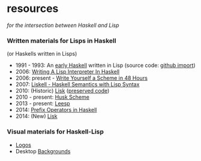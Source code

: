 resources
=========
*for the intersection between Haskell and Lisp*

### Written materials for Lisps in Haskell
(or Haskells written in Lisps)

* 1991 - 1993: An [early Haskell](http://www.cs.cmu.edu/afs/cs/project/ai-repository/ai/lang/lisp/code/syntax/haskell/0.html) written in Lisp (source code: [github import](https://github.com/haskell-lisp/yale-haskell))
* 2006: [Writing A Lisp Interpreter In Haskell](http://www.defmacro.org/ramblings/lisp-in-haskell.html)
* 2006: present - [Write Yourself a Scheme in 48 Hours](http://en.wikibooks.org/wiki/Write_Yourself_a_Scheme_in_48_Hours)
* 2007: [Liskell - Haskell Semantics with Lisp Syntax](http://clemens.endorphin.org/ILC07-Liskell-draft.pdf)
* 2010: (Historic) [Lisk](http://chrisdone.com/posts/lisk-lisp-haskell) ([preserved code](https://github.com/haskell-lisp/historic-lisk))
* 2010 - present: [Husk Scheme](http://justinethier.github.io/husk-scheme/)
* 2013 - present: [Leesp](https://github.com/mankyKitty/leesp)
* 2014: [Prefix Operators in Haskell](http://technicae.cogitat.io/2014/01/prefix-operators-in-haskell.html)
* 2014: (New) [Lisk](https://github.com/haskell-lisp/lisk)

### Visual materials for Haskell-Lisp

* [Logos](images/logos)
* Desktop [Backgrounds](images/backgrounds)
